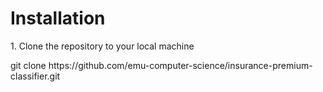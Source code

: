 <h1>Installation</h1>

<p>1. Clone the repository to your local machine</p>
git clone https://github.com/emu-computer-science/insurance-premium-classifier.git
